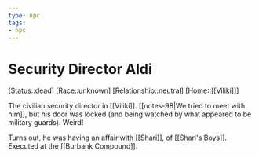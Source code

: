 ```yaml
---
type: npc
tags: 
- npc
---
```


# Security Director Aldi
[Status::dead]
[Race::unknown]
[Relationship::neutral]
[Home::[[Viliki]]]

The civilian security director in [[Viliki]]. [[notes-98|We tried to meet with him]], but his door was locked (and being watched by what appeared to be military guards). Weird!

Turns out, he was having an affair with [[Shari]], of [[Shari's Boys]]. Executed at the [[Burbank Compound]].

